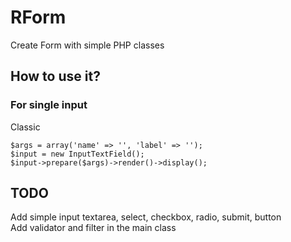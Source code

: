 # RForm
Create Form with simple PHP classes

## How to use it?
### For single input
Classic
```
$args = array('name' => '', 'label' => '');
$input = new InputTextField();
$input->prepare($args)->render()->display();
```

## TODO
Add simple input textarea, select, checkbox, radio, submit, button  
Add validator and filter in the main class